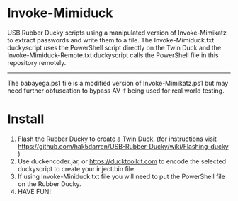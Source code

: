 # Invoke-Mimiduck
USB Rubber Ducky scripts using a manipulated version of Invoke-Mimikatz to extract passwords and write them to a file. The Invoke-Mimiduck.txt duckyscript uses the PowerShell script directly on the Twin Duck and the Invoke-Mimiduck-Remote.txt duckyscript calls the PowerShell file in this repository remotely.

***
The babayega.ps1 file is a modified version of Invoke-Mimikatz.ps1 but may need further obfuscation to bypass AV if being used for real world testing.

# Install

1. Flash the Rubber Ducky to create a Twin Duck. (for instructions visit https://github.com/hak5darren/USB-Rubber-Ducky/wiki/Flashing-ducky )
2. Use duckencoder.jar, or https://ducktoolkit.com to encode the selected duckyscript to create your inject.bin file.
3. If using Invoke-Miniduck.txt file you will need to put the PowerShell file on the Rubber Ducky.
4. HAVE FUN!
